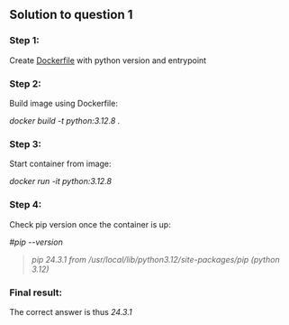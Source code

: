 ## Solution to question 1

### Step 1: 
Create [Dockerfile](Dockerfile) with python version and entrypoint

### Step 2: 
Build image using Dockerfile:

_docker build -t python:3.12.8 ._

### Step 3: 
Start container from image:

_docker run -it python:3.12.8_

### Step 4: 
Check pip version once the container is up:

_#pip --version_

>_pip 24.3.1 from /usr/local/lib/python3.12/site-packages/pip (python 3.12)_

### Final result:
The correct answer is thus _24.3.1_